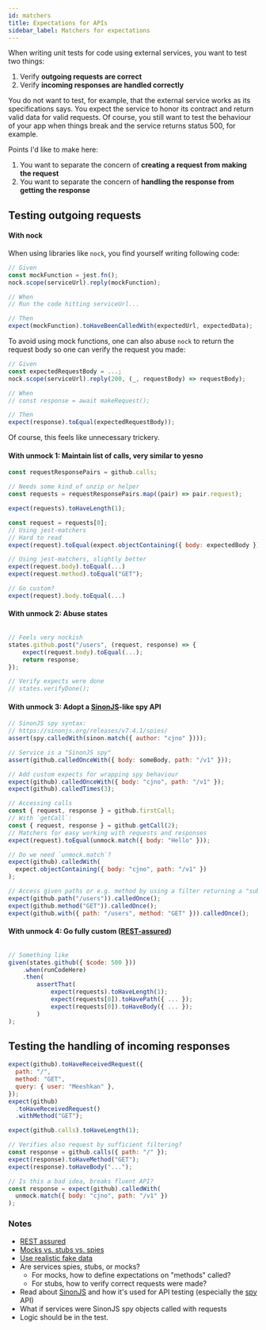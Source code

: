 ```yaml
---
id: matchers
title: Expectations for APIs
sidebar_label: Matchers for expectations
---
```


When writing unit tests for code using external services, you want to test two things:

1. Verify **outgoing requests are correct**
1. Verify **incoming responses are handled correctly**

You do not want to test, for example, that the external service works as its specifications says. You expect the service to honor its contract and return valid data for valid requests. Of course, you still want to test the behaviour of your app when things break and the service returns status 500, for example.

Points I'd like to make here:

1. You want to separate the concern of **creating a request from making the request**
1. You want to separate the concern of **handling the response from getting the response**

## Testing outgoing requests

#### With nock

When using libraries like `nock`, you find yourself writing following code:

```js
// Given
const mockFunction = jest.fn();
nock.scope(serviceUrl).reply(mockFunction);

// When
// Run the code hitting serviceUrl...

// Then
expect(mockFunction).toHaveBeenCalledWith(expectedUrl, expectedData);
```

To avoid using mock functions, one can also abuse `nock` to return the request body so one can verify the request you made:

```js
// Given
const expectedRequestBody = ...;
nock.scope(serviceUrl).reply(200, (_, requestBody) => requestBody);

// When
// const response = await makeRequest();

// Then
expect(response).toEqual(expectedRequestBody));
```

Of course, this feels like unnecessary trickery.

#### With unmock 1: Maintain list of calls, very similar to yesno

```js
const requestResponsePairs = github.calls;

// Needs some kind of unzip or helper
const requests = requestResponsePairs.map((pair) => pair.request);

expect(requests).toHaveLength(1);

const request = requests[0];
// Using jest-matchers
// Hard to read
expect(request).toEqual(expect.objectContaining({ body: expectedBody }));

// Using jest-matchers, slightly better
expect(request.body).toEqual(...)
expect(request.method).toEqual("GET");

// Go custom?
expect(request).body.toEqual(...)
```

#### With unmock 2: Abuse states

```js

// Feels very nockish
states.github.post("/users", (request, response) => {
    expect(request.body).toEqual(...);
    return response;
});

// Verify expects were done
// states.verifyDone();

```

#### With unmock 3: Adopt a [SinonJS](https://sinonjs.org/releases/v7.4.1/)-like spy API

```js
// SinonJS spy syntax:
// https://sinonjs.org/releases/v7.4.1/spies/
assert(spy.calledWith(sinon.match({ author: "cjno" })));

// Service is a "SinonJS spy"
assert(github.calledOnceWith({ body: someBody, path: "/v1" }));

// Add custom expects for wrapping spy behaviour
expect(github).calledOnceWith({ body: "cjno", path: "/v1" });
expect(github).calledTimes(3);

// Accessing calls
const { request, response } = github.firstCall;
// With `getCall`:
const { request, response } = github.getCall(2);
// Matchers for easy working with requests and responses
expect(request).toEqual(unmock.match({ body: "Hello" }));

// Do we need `unmock.match`?
expect(github).calledWith(
  expect.objectContaining({ body: "cjno", path: "/v1" })
);

// Access given paths or e.g. method by using a filter returning a "subset spy"?
expect(github.path("/users")).calledOnce();
expect(github.method("GET")).calledOnce();
expect(github.with({ path: "/users", method: "GET" })).calledOnce();
```

#### With unmock 4: Go fully custom ([REST-assured](http://rest-assured.io/))

```js

// Something like
given(states.github({ $code: 500 }))
    .when(runCodeHere)
    .then(
        assertThat(
            expect(requests).toHaveLength(1);
            expect(requests[0]).toHavePath({ ... });
            expect(requests[0]).toHaveBody({ ... });
        )
);

```

## Testing the handling of incoming responses

```js
expect(github).toHaveReceivedRequest({
  path: "/",
  method: "GET",
  query: { user: "Meeshkan" },
});
expect(github)
  .toHaveReceivedRequest()
  .withMethod("GET");

expect(github.calls).toHaveLength(1);

// Verifies also request by sufficient filtering?
const response = github.calls({ path: "/" });
expect(response).toHaveMethod("GET");
expect(response).toHaveBody("...");

// Is this a bad idea, breaks fluent API?
const response = expect(github).calledWith(
  unmock.match({ body: "cjno", path: "/v1" })
);
```

### Notes

- [REST assured](https://techbeacon.com/app-dev-testing/how-perform-api-testing-rest-assured)
- [Mocks vs. stubs vs. spies](https://github.com/goldbergyoni/javascript-testing-best-practices#-%EF%B8%8F-%EF%B8%8F15-choose-the-right-test-doubles-avoid-mocks-in-favor-of-stubs-and-spies)
- [Use realistic fake data](https://github.com/goldbergyoni/javascript-testing-best-practices#-%EF%B8%8F16-dont-foo-use-realistic-input-dataing)
- Are services spies, stubs, or mocks?
  - For mocks, how to define expectations on "methods" called?
  - For stubs, how to verify correct requests were made?
- Read about [SinonJS](https://sinonjs.org/releases/v7.4.1/) and how it's used for API testing (especially the [spy](https://sinonjs.org/releases/v7.4.1/spies/) API)
- What if services were SinonJS spy objects called with requests
- Logic should be in the test.
